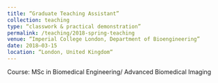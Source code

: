 ```yaml
---
title: “Graduate Teaching Assistant”
collection: teaching
type: “classwork & practical demonstration”
permalink: /teaching/2018-spring-teaching
venue: “Imperial College London, Department of Bioengineering”
date: 2018–03-15
location: “London, United Kingdom“
---
```


Course: MSc in Biomedical Engineering/ Advanced Biomedical Imaging
